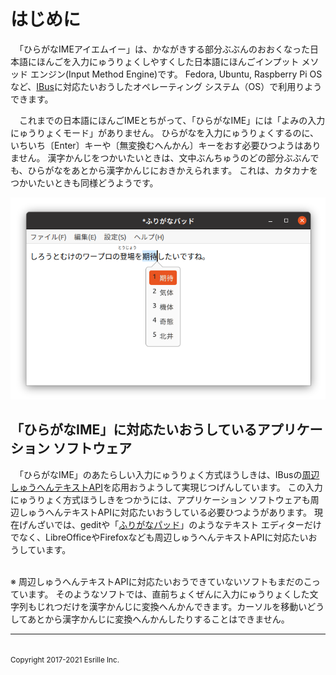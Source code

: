 # はじめに

　「ひらがな￹IME￺アイエムイー￻」は、かながきする￹部分￺ぶぶん￻のおおくなった￹日本語￺にほんご￻を￹入力￺にゅうりょく￻しやすくした￹日本語￺にほんご￻インプット メソッド エンジン(Input Method Engine)です。
Fedora, Ubuntu, Raspberry Pi OSなど、[IBus](https://github.com/ibus/ibus/wiki)に￹対応￺たいおう￻したオペレーティング システム（OS）で￹利用￺りよう￻できます。

　これまでの￹日本語￺にほんご￻IMEとちがって、「ひらがなIME」には「よみの￹入力￺にゅうりょく￻モード」がありません。
ひらがなを￹入力￺にゅうりょく￻するのに、いちいち〔Enter〕キーや〔￹無変換￺むへんかん￻〕キーをおす￹必要￺ひつよう￻はありません。
￹漢字￺かんじ￻をつかいたいときは、￹文中￺ぶんちゅう￻のどの￹部分￺ぶぶん￻でも、ひらがなをあとから￹漢字￺かんじ￻におきかえられます。
これは、カタカナをつかいたいときも￹同様￺どうよう￻です。

![漢字を入力しているときのようす](screenshot.png)

## 「ひらがなIME」に￹対応￺たいおう￻しているアプリケーション ソフトウェア

　「ひらがなIME」のあたらしい￹入力￺にゅうりょく￻￹方式￺ほうしき￻は、IBusの[￹周辺￺しゅうへん￻テキストAPI](http://ibus.github.io/docs/ibus-1.5/IBusEngine.html#ibus-engine-get-surrounding-text)を￹応用￺おうよう￻して￹実現￺じつげん￻しています。
この￹入力￺にゅうりょく￻￹方式￺ほうしき￻をつかうには、アプリケーション ソフトウェアも￹周辺￺しゅうへん￻テキストAPIに￹対応￺たいおう￻している￹必要￺ひつよう￻があります。
￹現在￺げんざい￻では、geditや「[ふりがなパッド](https://github.com/esrille/furiganapad)」のようなテキスト エディターだけでなく、LibreOfficeやFirefoxなども￹周辺￺しゅうへん￻テキストAPIに￹対応￺たいおう￻しています。

<br>※ ￹周辺￺しゅうへん￻テキストAPIに￹対応￺たいおう￻できていないソフトもまだのこっています。
そのようなソフトでは、￹直前￺ちょくぜん￻に￹入力￺にゅうりょく￻した￹文字列￺もじれつ￻だけを￹漢字￺かんじ￻に￹変換￺へんかん￻できます。カーソルを￹移動￺いどう￻してあとから￹漢字￺かんじ￻に￹変換￺へんかん￻したりすることはできません。

<hr>
<br><small>Copyright 2017-2021 Esrille Inc. </small>
